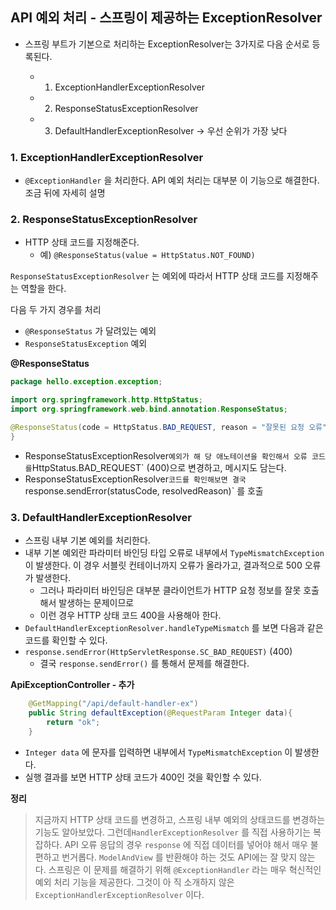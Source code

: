 ## API 예외 처리 - 스프링이 제공하는 ExceptionResolver

- 스프링 부트가 기본으로 처리하는 ExceptionResolver는 3가지로 다음 순서로 등록된다.

	- 1. ExceptionHandlerExceptionResolver
	- 2. ResponseStatusExceptionResolver
 	- 3. DefaultHandlerExceptionResolver -> 우선 순위가 가장 낮다

### 1. ExceptionHandlerExceptionResolver
- `@ExceptionHandler` 을 처리한다. API 예외 처리는 대부분 이 기능으로 해결한다. 조금 뒤에 자세히 설명

### 2. ResponseStatusExceptionResolver
- HTTP 상태 코드를 지정해준다.
	- 예) `@ResponseStatus(value = HttpStatus.NOT_FOUND)`

`ResponseStatusExceptionResolver` 는 예외에 따라서 HTTP 상태 코드를 지정해주는 역할을 한다.

다음 두 가지 경우를 처리
- `@ResponseStatus` 가 달려있는 예외 
- `ResponseStatusException` 예외

**@ResponseStatus**
```java
package hello.exception.exception;

import org.springframework.http.HttpStatus;
import org.springframework.web.bind.annotation.ResponseStatus;

@ResponseStatus(code = HttpStatus.BAD_REQUEST, reason = "잘못된 요청 오류") public class BadRequestException extends RuntimeException {
}
```
- ResponseStatusExceptionResolver` 예외가 해 당 애노테이션을 확인해서 오류 코드를 `HttpStatus.BAD_REQUEST` (400)으로 변경하고, 메시지도 담는다.
- ResponseStatusExceptionResolver` 코드를 확인해보면 결국 `response.sendError(statusCode, resolvedReason)` 를 호출

### 3. DefaultHandlerExceptionResolver
- 스프링 내부 기본 예외를 처리한다.
- 내부 기본 예외란 파라미터 바인딩 타입 오류로 내부에서 `TypeMismatchException` 이 발생한다. 이 경우 서블릿 컨테이너까지 오류가 올라가고, 결과적으로 500 오류가 발생한다.
	- 그러나 파라미터 바인딩은 대부분 클라이언트가 HTTP 요청 정보를 잘못 호출해서 발생하는 문제이므로
	- 이런 경우 HTTP 상태 코드 400을 사용해아 한다.
- `DefaultHandlerExceptionResolver.handleTypeMismatch` 를 보면 다음과 같은 코드를 확인할 수 있다.
- `response.sendError(HttpServletResponse.SC_BAD_REQUEST)` (400) 
	- 결국 `response.sendError()` 를 통해서 문제를 해결한다.

**ApiExceptionController - 추가**
```java
    @GetMapping("/api/default-handler-ex")
    public String defaultException(@RequestParam Integer data){
        return "ok";
    }
```
- `Integer data` 에 문자를 입력하면 내부에서 `TypeMismatchException` 이 발생한다.
- 실행 결과를 보면 HTTP 상태 코드가 400인 것을 확인할 수 있다.

**정리**
>지금까지 HTTP 상태 코드를 변경하고, 스프링 내부 예외의 상태코드를 변경하는 기능도 알아보았다. 그런데`HandlerExceptionResolver` 를 직접 사용하기는 복잡하다. API 오류 응답의 경우 `response` 에 직접 데이터를 넣어야 해서 매우 불편하고 번거롭다. `ModelAndView` 를 반환해야 하는 것도 API에는 잘 맞지 않는다. 스프링은 이 문제를 해결하기 위해 `@ExceptionHandler` 라는 매우 혁신적인 예외 처리 기능을 제공한다. 그것이 아 직 소개하지 않은`ExceptionHandlerExceptionResolver` 이다.